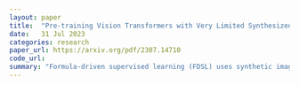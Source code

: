 ```yaml
---
layout: paper
title:  "Pre-training Vision Transformers with Very Limited Synthesized Images"
date:   31 Jul 2023
categories: research
paper_url: https://arxiv.org/pdf/2307.14710
code_url: 
summary: "Formula-driven supervised learning (FDSL) uses synthetic images from mathematical formulas, like fractals, for pre-training vision transformers, demonstrating competitive performance on various downstream tasks. This study proposes that generating different instances within the same category in FDSL acts as data augmentation. Given this perspective, a one-instance fractal database (OFDB) is developed where only a single image per category is present. Despite OFDB's significantly smaller size of 21k images compared to ImageNet-21k's 14M comparable or superior results are obtaine to models pre-trained on ImageNet-21k in ImageNet-1k fine-tuning."
---
```



